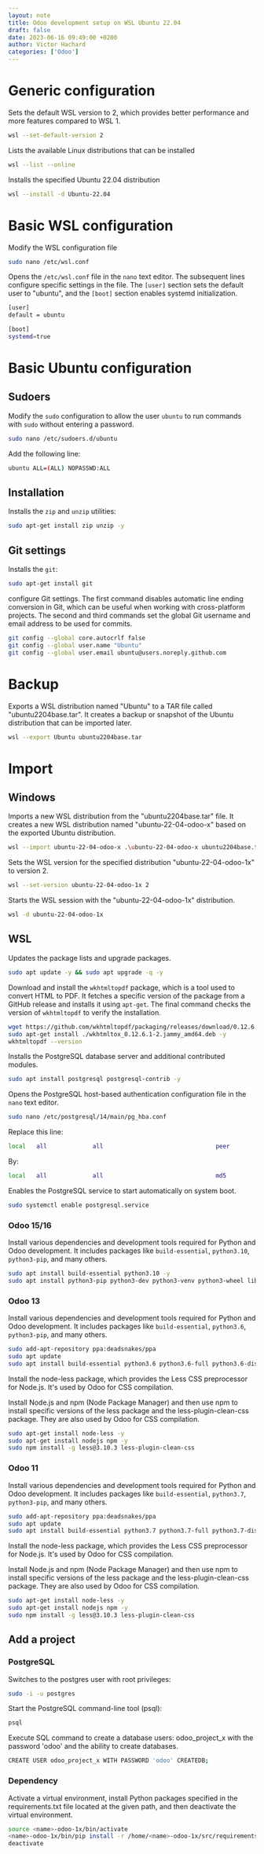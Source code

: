 ```yaml
---
layout: note
title: Odoo development setup on WSL Ubuntu 22.04
draft: false
date: 2023-06-16 09:49:00 +0200
author: Victor Hachard
categories: ['Odoo']
---
```


# Generic configuration

Sets the default WSL version to 2, which provides better performance and more features compared to WSL 1.

```sh
wsl --set-default-version 2
```

Lists the available Linux distributions that can be installed

```sh
wsl --list --online
```

Installs the specified Ubuntu 22.04 distribution

```sh
wsl --install -d Ubuntu-22.04
```

# Basic WSL configuration

Modify the WSL configuration file

```sh
sudo nano /etc/wsl.conf
```

Opens the `/etc/wsl.conf` file in the `nano` text editor. The subsequent lines configure specific settings in the file. The `[user]` section sets the default user to "ubuntu", and the `[boot]` section enables systemd initialization.

```sh
[user]
default = ubuntu

[boot]
systemd=true
```

# Basic Ubuntu configuration

## Sudoers

Modify the `sudo` configuration to allow the user `ubuntu` to run commands with `sudo` without entering a password.

```sh
sudo nano /etc/sudoers.d/ubuntu
```

Add the following line:

```sh
ubuntu ALL=(ALL) NOPASSWD:ALL
```

## Installation

Installs the `zip` and `unzip` utilities:

```sh
sudo apt-get install zip unzip -y
```

## Git settings

Installs the `git`:

```sh
sudo apt-get install git
```

configure Git settings. The first command disables automatic line ending conversion in Git, which can be useful when working with cross-platform projects. The second and third commands set the global Git username and email address to be used for commits.

```sh
git config --global core.autocrlf false
git config --global user.name "Ubuntu"
git config --global user.email ubuntu@users.noreply.github.com
```

# Backup

Exports a WSL distribution named "Ubuntu" to a TAR file called "ubuntu2204base.tar". It creates a backup or snapshot of the Ubuntu distribution that can be imported later.

```sh
wsl --export Ubuntu ubuntu2204base.tar
```

# Import

## Windows

Imports a new WSL distribution from the "ubuntu2204base.tar" file. It creates a new WSL distribution named "ubuntu-22-04-odoo-x" based on the exported Ubuntu distribution. 


```sh
wsl --import ubuntu-22-04-odoo-x .\ubuntu-22-04-odoo-x ubuntu2204base.tar
```

Sets the WSL version for the specified distribution "ubuntu-22-04-odoo-1x" to version 2.

```sh
wsl --set-version ubuntu-22-04-odoo-1x 2
```

Starts the WSL session with the "ubuntu-22-04-odoo-1x" distribution.

```sh
wsl -d ubuntu-22-04-odoo-1x
```

## WSL

Updates the package lists and upgrade packages.

```sh
sudo apt update -y && sudo apt upgrade -q -y
```

Download and install the `wkhtmltopdf` package, which is a tool used to convert HTML to PDF. It fetches a specific version of the package from a GitHub release and installs it using `apt-get`. The final command checks the version of `wkhtmltopdf` to verify the installation.

```sh
wget https://github.com/wkhtmltopdf/packaging/releases/download/0.12.6.1-2/wkhtmltox_0.12.6.1-2.jammy_amd64.deb
sudo apt-get install ./wkhtmltox_0.12.6.1-2.jammy_amd64.deb -y
wkhtmltopdf --version
```

Installs the PostgreSQL database server and additional contributed modules.

```sh
sudo apt install postgresql postgresql-contrib -y
```

Opens the PostgreSQL host-based authentication configuration file in the `nano` text editor.

```sh
sudo nano /etc/postgresql/14/main/pg_hba.conf
```

Replace this line:
```sh
local   all             all                                peer
```

By:

```sh
local   all             all                                md5
```

Enables the PostgreSQL service to start automatically on system boot.

```sh
sudo systemctl enable postgresql.service
```

### Odoo 15/16

Install various dependencies and development tools required for Python and Odoo development. It includes packages like `build-essential`, `python3.10`, `python3-pip`, and many others.

```sh
sudo apt install build-essential python3.10 -y
sudo apt install python3-pip python3-dev python3-venv python3-wheel libxml2-dev libpq-dev libjpeg8-dev liblcms2-dev libxslt1-dev zlib1g-dev libsasl2-dev libldap2-dev build-essential git libssl-dev libffi-dev libmysqlclient-dev libjpeg-dev libblas-dev libatlas-base-dev -y
```

### Odoo 13

Install various dependencies and development tools required for Python and Odoo development. It includes packages like `build-essential`, `python3.6`, `python3-pip`, and many others.

```sh
sudo add-apt-repository ppa:deadsnakes/ppa
sudo apt update
sudo apt install build-essential python3.6 python3.6-full python3.6-distutils python3.6-dev python3-pip python3-dev python3-venv python3-wheel libxml2-dev libpq-dev libjpeg8-dev liblcms2-dev libxslt1-dev zlib1g-dev libsasl2-dev libldap2-dev build-essential git libssl-dev libffi-dev libmysqlclient-dev libjpeg-dev libblas-dev libatlas-base-dev -y
```

Install the node-less package, which provides the Less CSS preprocessor for Node.js. It's used by Odoo for CSS compilation.

Install Node.js and npm (Node Package Manager) and then use npm to install specific versions of the less package and the less-plugin-clean-css package. They are also used by Odoo for CSS compilation.

```sh
sudo apt-get install node-less -y
sudo apt-get install nodejs npm -y
sudo npm install -g less@3.10.3 less-plugin-clean-css
```

### Odoo 11

Install various dependencies and development tools required for Python and Odoo development. It includes packages like `build-essential`, `python3.7`, `python3-pip`, and many others.


```sh
sudo add-apt-repository ppa:deadsnakes/ppa
sudo apt update
sudo apt install build-essential python3.7 python3.7-full python3.7-distutils python3.7-dev python3-pip python3-dev python3-venv python3-wheel libxml2-dev libpq-dev libjpeg8-dev liblcms2-dev libxslt1-dev zlib1g-dev libsasl2-dev libldap2-dev build-essential git libssl-dev libffi-dev libmysqlclient-dev libjpeg-dev libblas-dev libatlas-base-dev -y
```

Install the node-less package, which provides the Less CSS preprocessor for Node.js. It's used by Odoo for CSS compilation.

Install Node.js and npm (Node Package Manager) and then use npm to install specific versions of the less package and the less-plugin-clean-css package. They are also used by Odoo for CSS compilation.

```sh
sudo apt-get install node-less -y
sudo apt-get install nodejs npm -y
sudo npm install -g less@3.10.3 less-plugin-clean-css
```

## Add a project

### PostgreSQL

Switches to the postgres user with root privileges:

```sh
sudo -i -u postgres
```

Start the PostgreSQL command-line tool (psql):

```sh
psql
```

Execute SQL command to create a database users: odoo_project_x with the password 'odoo' and the ability to create databases.

```sh
CREATE USER odoo_project_x WITH PASSWORD 'odoo' CREATEDB;
```

### Dependency

Activate a virtual environment, install Python packages specified in the requirements.txt file located at the given path, and then deactivate the virtual environment.

```sh
source <name>-odoo-1x/bin/activate
<name>-odoo-1x/bin/pip install -r /home/<name>-odoo-1x/src/requirements.txt
deactivate
```
